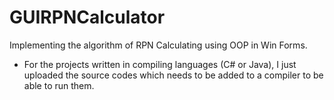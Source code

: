 # GUIRPNCalculator
Implementing the algorithm of RPN Calculating using OOP in Win Forms.

* For the projects written in compiling languages (C# or Java), I just uploaded the source codes which needs to be added to a compiler to be able to run them.
